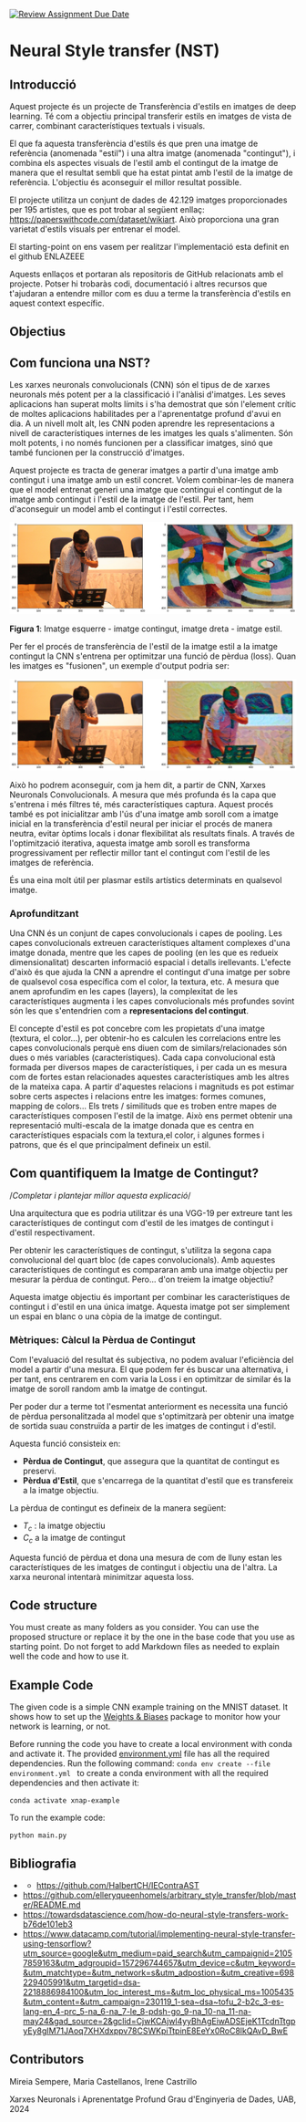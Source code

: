 [![Review Assignment Due Date](https://classroom.github.com/assets/deadline-readme-button-24ddc0f5d75046c5622901739e7c5dd533143b0c8e959d652212380cedb1ea36.svg)](https://classroom.github.com/a/L30CyvB9)
# Neural Style transfer (NST)

## Introducció
Aquest projecte és un projecte de Transferència d'estils en imatges de deep learning. Té com a objectiu principal transferir estils en imatges de vista de carrer, combinant característiques textuals i visuals.

El que fa aquesta transferència d'estils és que pren una imatge de referència (anomenada "estil") i una altra imatge (anomenada "contingut"), i combina els aspectes visuals de l'estil amb el contingut de la imatge de manera que el resultat sembli que ha estat pintat amb l'estil de la imatge de referència. L'objectiu és aconseguir el millor resultat possible.

El projecte utilitza un conjunt de dades de 42.129 imatges proporcionades per 195 artistes, que es pot trobar al següent enllaç: https://paperswithcode.com/dataset/wikiart. Això proporciona una gran varietat d'estils visuals per entrenar el model.

El starting-point on ens vasem per realitzar l'implementació esta definit en el github ENLAZEEE

Aquests enllaços et portaran als repositoris de GitHub relacionats amb el projecte. Potser hi trobaràs codi, documentació i altres recursos que t'ajudaran a entendre millor com es duu a terme la transferència d'estils en aquest context específic.

## Objectius



## Com funciona una NST?
Les xarxes neuronals convolucionals (CNN) són el tipus de de xarxes neuronals més potent per a la classificació i l'anàlisi d'imatges. Les seves aplicacions han superat molts límits i s'ha demostrat que són l'element crític de moltes aplicacions habilitades per a l'aprenentatge profund d'avui en dia. A un nivell molt alt, les CNN poden aprendre les representacions a nivell de característiques internes de les imatges les quals s'alimenten. Són molt potents, i no només funcionen per a classificar imatges, sinó que també funcionen per la construcció d'imatges.

Aquest projecte es tracta de generar imatges a partir d'una imatge amb contingut i una imatge amb un estil concret. Volem combinar-les de manera que el model entrenat generi una imatge que contingui el contingut de la imatge amb contingut i l'estil de la imatge de l'estil. Per tant, hem d'aconseguir un model amb el contingut i l'estil correctes. 

![Imatge1](img/Img1.png)

**Figura 1**: Imatge esquerre - imatge contingut, imatge dreta - imatge estil.

Per fer el procés de transferència de l'estil de la imatge estil a la imatge contingut la CNN s'entrena per optimitzar una funció de pèrdua (loss). Quan les imatges es "fusionen", un exemple d'output podria ser: 

![Imatge2](img/Img2.png)

Això ho podrem aconseguir, com ja hem dit, a partir de CNN, Xarxes Neuronals Convolucionals. A mesura que més profunda és la capa que s'entrena i més filtres té, més característiques captura. Aquest procés també es pot inicialitzar amb l'ús d'una imatge amb soroll com a imatge inicial en la transferència d'estil neural per iniciar el procés de manera neutra, evitar òptims locals i donar flexibilitat als resultats finals. A través de l'optimització iterativa, aquesta imatge amb soroll es transforma progressivament per reflectir millor tant el contingut com l'estil de les imatges de referència.

És una eina molt útil per plasmar estils artístics determinats en qualsevol imatge. 

### Aprofunditzant

Una CNN és un conjunt de capes convolucionals i capes de pooling. Les capes convolucionals extreuen característiques altament complexes d'una imatge donada, mentre que les capes de pooling (en les que es redueix dimensionalitat) descarten informació espacial i detalls irellevants. L'efecte d'això és que ajuda la CNN a aprendre el contingut d'una imatge per sobre de qualsevol cosa específica com el color, la textura, etc. A mesura que anem aprofundim en les capes (layers), la complexitat de les característiques augmenta i les capes convolucionals més profundes sovint són les que s'entendrien com a **representacions del contingut**.

El concepte d'estil es pot concebre com les propietats d'una imatge (textura, el color...), per obtenir-ho es calculen les correlacions entre les capes convolucionals perquè ens diuen com de similars/relacionades són dues o més variables (característiques). Cada capa convolucional està formada per diversos mapes de característiques, i per cada un es mesura com de fortes estan relacionades aquestes característiques amb les altres de la mateixa capa. A partir d'aquestes relacions i magnituds es pot estimar sobre certs aspectes i relacions entre les imatges: formes comunes, mapping de colors... Els trets / similituds que es troben entre mapes de característiques composen l'estil de la imatge. Això ens permet obtenir una representació multi-escala de la imatge donada que es centra en característiques espacials com la textura,el color, i algunes formes i patrons, que és el que principalment defineix un estil.

## Com quantifiquem la Imatge de Contingut?


/*Completar i plantejar millor aquesta explicació*/

Una arquitectura que es podria utilitzar és una VGG-19 per extreure tant les característiques de contingut com d'estil de les imatges de contingut i d'estil respectivament. 

Per obtenir les característiques de contingut, s'utilitza la segona capa convolucional del quart bloc (de capes convolucionals). Amb aquestes característiques de contingut es compararan amb una imatge objectiu per mesurar la pèrdua de contingut. Pero... d'on treiem la imatge objectiu?

Aquesta imatge objectiu és important per combinar les característiques de contingut i d'estil en una única imatge. Aquesta imatge pot ser simplement un espai en blanc o una còpia de la imatge de contingut. 

### Mètriques: Càlcul la Pèrdua de Contingut

Com l'evaluació del resultat és subjectiva, no podem avaluar l'eficiència del model a partir d'una mesura. El que podem fer és buscar una alternativa, i per tant,  ens centrarem en com varia la Loss i en optimitzar de similar és la imatge de soroll random amb la imatge de contingut.

Per poder dur a terme tot l'esmentat anteriorment es necessita una funció de pèrdua personalitzada al model que s'optimitzarà per obtenir una imatge de sortida suau construïda a partir de les imatges de contingut i d'estil. 

Aquesta funció consisteix en:

- **Pèrdua de Contingut**, que assegura que la quantitat de contingut es preservi.
- **Pèrdua d'Estil**, que s'encarrega de la quantitat d'estil que es transfereix a la imatge objectiu.

La pèrdua de contingut es defineix de la manera següent:

- $T_c$ : la imatge objectiu
- $C_c$ a la imatge de contingut

Aquesta funció de pèrdua et dona una mesura de com de lluny estan les característiques de les imatges de contingut i objectiu una de l'altra. La xarxa neuronal intentarà minimitzar aquesta loss. 



## Code structure
You must create as many folders as you consider. You can use the proposed structure or replace it by the one in the base code that you use as starting point. Do not forget to add Markdown files as needed to explain well the code and how to use it.

## Example Code
The given code is a simple CNN example training on the MNIST dataset. It shows how to set up the [Weights & Biases](https://wandb.ai/site)  package to monitor how your network is learning, or not.

Before running the code you have to create a local environment with conda and activate it. The provided [environment.yml](https://github.com/DCC-UAB/XNAP-Project/environment.yml) file has all the required dependencies. Run the following command: ``conda env create --file environment.yml `` to create a conda environment with all the required dependencies and then activate it:
```
conda activate xnap-example
```

To run the example code:
```
python main.py
```

## Bibliografia

- - https://github.com/HalbertCH/IEContraAST
- https://github.com/elleryqueenhomels/arbitrary_style_transfer/blob/master/README.md
- https://towardsdatascience.com/how-do-neural-style-transfers-work-b76de101eb3
- https://www.datacamp.com/tutorial/implementing-neural-style-transfer-using-tensorflow?utm_source=google&utm_medium=paid_search&utm_campaignid=21057859163&utm_adgroupid=157296744657&utm_device=c&utm_keyword=&utm_matchtype=&utm_network=s&utm_adpostion=&utm_creative=698229405991&utm_targetid=dsa-2218886984100&utm_loc_interest_ms=&utm_loc_physical_ms=1005435&utm_content=&utm_campaign=230119_1-sea~dsa~tofu_2-b2c_3-es-lang-en_4-prc_5-na_6-na_7-le_8-pdsh-go_9-na_10-na_11-na-may24&gad_source=2&gclid=CjwKCAjwl4yyBhAgEiwADSEjeK1TcdnTtgpyEy8gIM71JAoq7XHXdxppv78CSWKpiTtpinE8EeYx0RoC8lkQAvD_BwE

## Contributors
Mireia Sempere, Maria Castellanos, Irene Castrillo

Xarxes Neuronals i Aprenentatge Profund
Grau d'Enginyeria de Dades, 
UAB, 2024

